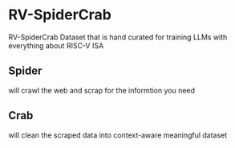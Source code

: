 # RV-SpiderCrab
RV-SpiderCrab Dataset that is hand curated for training LLMs with everything about RISC-V ISA

## Spider
will crawl the web and scrap for the informtion you need

## Crab
will clean the scraped data into context-aware meaningful dataset
